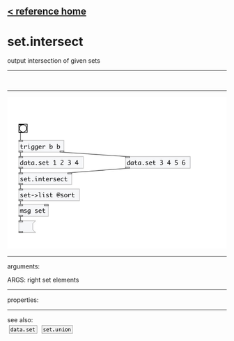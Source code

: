 [< reference home](index.html)
---

# set.intersect


output intersection of given sets

---

<br>


---


![example](examples/set.intersect-example.jpg)

---
arguments:

ARGS: right set elements<br>

---
properties:


---
see also:<br>
[![data.set](img/object_data.set.png)](data.set.html)
[![set.union](img/object_set.union.png)](set.union.html)
